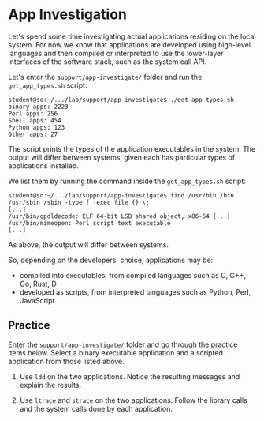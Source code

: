 # App Investigation

Let's spend some time investigating actual applications residing on the local system.
For now we know that applications are developed using high-level languages and then compiled or interpreted to use the lower-layer interfaces of the software stack, such as the system call API.

Let's enter the `support/app-investigate/` folder and run the `get_app_types.sh` script:

```console
student@so:~/.../lab/support/app-investigate$ ./get_app_types.sh
binary apps: 2223
Perl apps: 256
Shell apps: 454
Python apps: 123
Other apps: 27
```

The script prints the types of the application executables in the system.
The output will differ between systems, given each has particular types of applications installed.

We list them by running the command inside the `get_app_types.sh` script:

```console
student@so:~/.../lab/support/app-investigate$ find /usr/bin /bin /usr/sbin /sbin -type f -exec file {} \;
[...]
/usr/bin/qpdldecode: ELF 64-bit LSB shared object, x86-64 [...]
/usr/bin/mimeopen: Perl script text executable
[...]
```

As above, the output will differ between systems.

So, depending on the developers' choice, applications may be:

* compiled into executables, from compiled languages such as C, C++, Go, Rust, D
* developed as scripts, from interpreted languages such as Python, Perl, JavaScript

## Practice

Enter the `support/app-investigate/` folder and go through the practice items below.
Select a binary executable application and a scripted application from those listed above.

1. Use `ldd` on the two applications.
   Notice the resulting messages and explain the results.

1. Use `ltrace` and `strace` on the two applications.
   Follow the library calls and the system calls done by each application.

